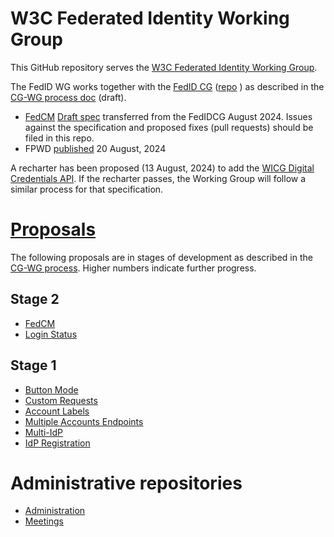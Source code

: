 # W3C Federated Identity Working Group

This GitHub repository serves the [W3C Federated Identity Working Group](https://www.w3.org/groups/wg/fedid/). 

The FedID WG works together with the [FedID CG](https://www.w3.org/community/fed-id/) ([repo](https://github.com/fedidcg/) ) as described in the [CG-WG process doc](https://github.com/w3c-fedid/Administration/blob/main/proposals-CG-WG.md) (draft). 

* [FedCM](https://github.com/w3c-fedid/FedCM) [Draft spec](https://w3c-fedid.github.io/FedCM/)  transferred from the FedIDCG August 2024. Issues against the specification and proposed fixes (pull requests) should be filed in this repo.
* FPWD [published](https://www.w3.org/TR/fedcm/) 20 August, 2024

A recharter has been proposed (13 August, 2024) to add the [WICG Digital Credentials API](https://github.com/WICG/digital-credentials). If the recharter passes, the Working Group will follow a similar process for that specification.

# [Proposals](https://github.com/w3c-fedid/proposals)

The following proposals are in stages of development as described in the [CG-WG process](https://github.com/w3c-fedid/Administration/blob/main/proposals-CG-WG.md). Higher numbers indicate further progress.

## Stage 2

* [FedCM](https://github.com/w3c-fedid/FedCM)
* [Login Status](https://github.com/w3c-fedid/login-status)

## Stage 1

* [Button Mode](https://github.com/w3c-fedid/button-mode)
* [Custom Requests](https://github.com/w3c-fedid/custom-requests)
* [Account Labels](https://github.com/w3c-fedid/FedCM/issues/553)
* [Multiple Accounts Endpoints](https://github.com/w3c-fedid/FedCM/issues/553)
* [Multi-IdP](https://github.com/w3c-fedid/multi-idp)
* [IdP Registration](https://github.com/w3c-fedid/idp-registration)

# Administrative repositories

* [Administration](https://github.com/w3c-fedid/Administration)
* [Meetings](https://github.com/w3c-fedid/meetings)


<!--

**Here are some ideas to get you started:**

🙋‍♀️ A short introduction - what is your organization all about?
🌈 Contribution guidelines - how can the community get involved?
👩‍💻 Useful resources - where can the community find your docs? Is there anything else the community should know?
🍿 Fun facts - what does your team eat for breakfast?
🧙 Remember, you can do mighty things with the power of [Markdown](https://docs.github.com/github/writing-on-github/getting-started-with-writing-and-formatting-on-github/basic-writing-and-formatting-syntax)
-->
